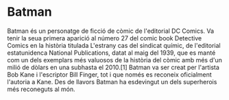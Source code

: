 # Batman

Batman és un personatge de ficció de còmic de l'editorial DC Comics. Va tenir la seua primera aparició al número 27 del comic book Detective Comics en la història titulada L'estrany cas del sindicat químic, de l'editorial estatunidenca National Publications, datat al maig del 1939, que es manté com un dels exemplars més valuosos de la història del còmic amb més d'un milió de dòlars en una subhasta el 2010.[1] Batman va ser creat per l'artista Bob Kane i l'escriptor Bill Finger, tot i que només es reconeix oficialment l'autoria a Kane. Des de llavors Batman ha esdevingut un dels superherois més reconeguts al món.
